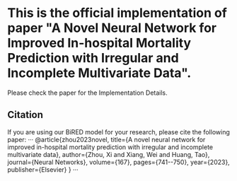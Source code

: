 # This is the official implementation of paper "A Novel Neural Network for Improved In-hospital Mortality Prediction with Irregular and Incomplete Multivariate Data".
Please check the paper for the Implementation Details.
## Citation
If you are using our BiRED model for your research, please cite the following paper:
···
@article{zhou2023novel,
  title={A novel neural network for improved in-hospital mortality prediction with irregular and incomplete multivariate data},
  author={Zhou, Xi and Xiang, Wei and Huang, Tao},
  journal={Neural Networks},
  volume={167},
  pages={741--750},
  year={2023},
  publisher={Elsevier}
}
 ···

